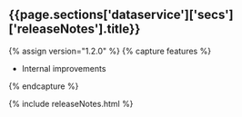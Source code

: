 <h2 id="{{page.sections['dataservice']['secs']['releaseNotes'].anchor}}">{{page.sections['dataservice']['secs']['releaseNotes'].title}}</h2>

<p></p>

{% assign version="1.2.0" %}
{% capture features %}
    <ul>
      <li>Internal improvements</li>
    </ul>
{% endcapture %}

{% include releaseNotes.html %}
